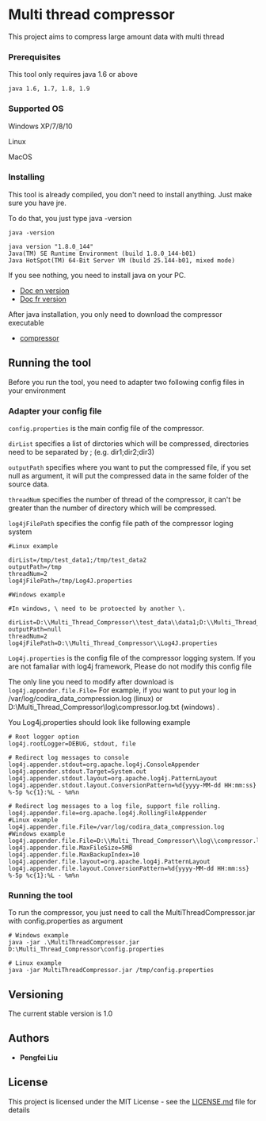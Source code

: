 # Multi thread compressor

This project aims to compress large amount data with multi thread


### Prerequisites

This tool only requires java 1.6 or above

```
java 1.6, 1.7, 1.8, 1.9
```

### Supported OS

Windows XP/7/8/10

Linux  

MacOS

### Installing

This tool is already compiled, you don't need to install anything.
Just make sure you have jre.

To do that, you just type java -version

```
java -version

java version "1.8.0_144"
Java(TM) SE Runtime Environment (build 1.8.0_144-b01)
Java HotSpot(TM) 64-Bit Server VM (build 25.144-b01, mixed mode)

```
If you see nothing, you need to install java on your PC.

* [Doc en version](https://java.com/en/download/help/windows_manual_download.xml)
* [Doc fr version](https://www.java.com/fr/download/help/windows_manual_download.xml)

After java installation, you only need to download the compressor executable
* [compressor](https://owncloud.bioaster.org/index.php/s/sidaXUWCjkPi8MW)

## Running the tool

Before you run the tool, you need to adapter two following config files in your environment

### Adapter your config file

`config.properties` is the main config file of the compressor.

`dirList` specifies a list of dirctories which will be compressed, directories need to be separated by ; (e.g. dir1;dir2;dir3)

`outputPath` specifies where you want to put the compressed file, if you set null as argument, it will put the compressed data in the same folder of the source data.

`threadNum` specifies the number of thread of the compressor, it can't be greater than the number of directory which will be compressed.

`log4jFilePath` specifies the config file path of the compressor loging system

```
#Linux example

dirList=/tmp/test_data1;/tmp/test_data2
outputPath=/tmp
threadNum=2
log4jFilePath=/tmp/Log4J.properties
```

```
#Windows example

#In windows, \ need to be protoected by another \.

dirList=D:\\Multi_Thread_Compressor\\test_data\\data1;D:\\Multi_Thread_Compressor\\test_data\\data2
outputPath=null
threadNum=2
log4jFilePath=D:\\Multi_Thread_Compressor\\Log4J.properties
```

`Log4j.properties` is the config file of the compressor logging system.
If you are not famaliar with log4j framework, Please do not modify this config file

The only line you need to modify after download is `log4j.appender.file.File=`
For example, if you want to put your log in /var/log/codira_data_compression.log (linux) 
or D:\Multi_Thread_Compressor\log\compressor.log.txt (windows) .

You Log4j.properties should look like following example

```
# Root logger option
log4j.rootLogger=DEBUG, stdout, file

# Redirect log messages to console
log4j.appender.stdout=org.apache.log4j.ConsoleAppender
log4j.appender.stdout.Target=System.out
log4j.appender.stdout.layout=org.apache.log4j.PatternLayout
log4j.appender.stdout.layout.ConversionPattern=%d{yyyy-MM-dd HH:mm:ss} %-5p %c{1}:%L - %m%n

# Redirect log messages to a log file, support file rolling.
log4j.appender.file=org.apache.log4j.RollingFileAppender
#Linux example
log4j.appender.file.File=/var/log/codira_data_compression.log
#Windows example
log4j.appender.file.File=D:\\Multi_Thread_Compressor\\log\\compressor.log.txt
log4j.appender.file.MaxFileSize=5MB
log4j.appender.file.MaxBackupIndex=10
log4j.appender.file.layout=org.apache.log4j.PatternLayout
log4j.appender.file.layout.ConversionPattern=%d{yyyy-MM-dd HH:mm:ss} %-5p %c{1}:%L - %m%n
```

### Running the tool

To run the compressor, you just need to call the MultiThreadCompressor.jar with config.properties as argument


```
# Windows example 
java -jar .\MultiThreadCompressor.jar D:\Multi_Thread_Compressor\config.properties

# Linux example
java -jar MultiThreadCompressor.jar /tmp/config.properties
```

## Versioning

The current stable version is 1.0

## Authors

* **Pengfei Liu** 


## License

This project is licensed under the MIT License - see the [LICENSE.md](LICENSE.md) file for details

